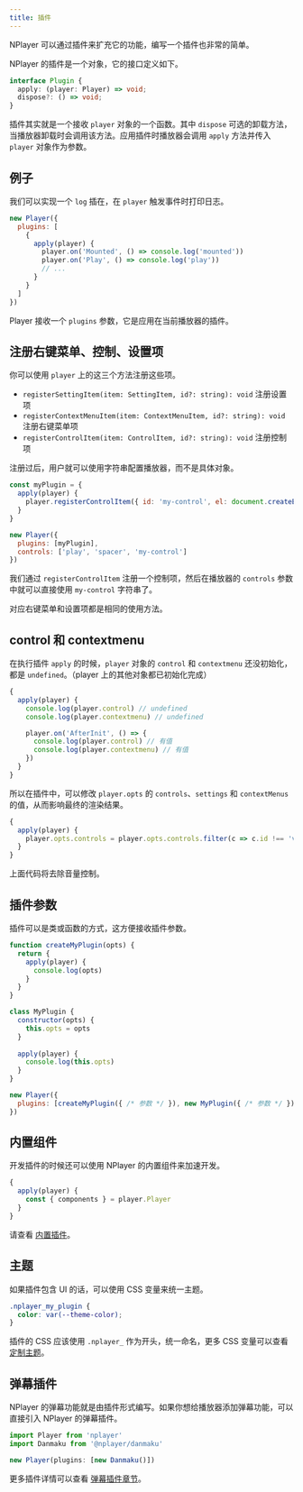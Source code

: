 ```yaml
---
title: 插件
---
```


NPlayer 可以通过插件来扩充它的功能，编写一个插件也非常的简单。

NPlayer 的插件是一个对象，它的接口定义如下。

```typescript
interface Plugin {
  apply: (player: Player) => void;
  dispose?: () => void;
}
```

插件其实就是一个接收 `player` 对象的一个函数。其中 `dispose` 可选的卸载方法，当播放器卸载时会调用该方法。应用插件时播放器会调用 `apply` 方法并传入 `player` 对象作为参数。

## 例子

我们可以实现一个 `log` 插在，在 `player` 触发事件时打印日志。

```js
new Player({
  plugins: [
    {
      apply(player) {
        player.on('Mounted', () => console.log('mounted'))
        player.on('Play', () => console.log('play'))
        // ...
      }
    }
  ]
})
```

Player 接收一个 `plugins` 参数，它是应用在当前播放器的插件。

## 注册右键菜单、控制、设置项

你可以使用 `player` 上的这三个方法注册这些项。

- `registerSettingItem(item: SettingItem, id?: string): void` 注册设置项
- `registerContextMenuItem(item: ContextMenuItem, id?: string): void` 注册右键菜单项
- `registerControlItem(item: ControlItem, id?: string): void` 注册控制项

注册过后，用户就可以使用字符串配置播放器，而不是具体对象。

```js
const myPlugin = {
  apply(player) {
    player.registerControlItem({ id: 'my-control', el: document.createElement('input') })
  }
}

new Player({
  plugins: [myPlugin],
  controls: ['play', 'spacer', 'my-control']
})
```

我们通过 `registerControlItem` 注册一个控制项，然后在播放器的 `controls` 参数中就可以直接使用 `my-control` 字符串了。

对应右键菜单和设置项都是相同的使用方法。

## control 和 contextmenu

在执行插件 `apply` 的时候，`player` 对象的 `control` 和 `contextmenu` 还没初始化，都是 `undefined`。（player 上的其他对象都已初始化完成）

```js
{
  apply(player) {
    console.log(player.control) // undefined
    console.log(player.contextmenu) // undefined

    player.on('AfterInit', () => {
      console.log(player.control) // 有值
      console.log(player.contextmenu) // 有值
    })
  }
}
```

所以在插件中，可以修改 `player.opts` 的 `controls`、`settings` 和 `contextMenus` 的值，从而影响最终的渲染结果。

```js
{
  apply(player) {
    player.opts.controls = player.opts.controls.filter(c => c.id !== 'volume')
  }
}
```

上面代码将去除音量控制。

## 插件参数

插件可以是类或函数的方式，这方便接收插件参数。

```js
function createMyPlugin(opts) {
  return {
    apply(player) {
      console.log(opts)
    }
  }
}

class MyPlugin {
  constructor(opts) {
    this.opts = opts
  }
  
  apply(player) {
    console.log(this.opts)
  }
}

new Player({
  plugins: [createMyPlugin({ /* 参数 */ }), new MyPlugin({ /* 参数 */ })]
})
```

## 内置组件

开发插件的时候还可以使用 NPlayer 的内置组件来加速开发。

```js
{
  apply(player) {
    const { components } = player.Player
  }
}
```

请查看 [内置插件](api/components.md)。

## 主题

如果插件包含 UI 的话，可以使用 CSS 变量来统一主题。

```css
.nplayer_my_plugin {
  color: var(--theme-color);
}
```

插件的 CSS 应该使用 `.nplayer_` 作为开头，统一命名，更多 CSS 变量可以查看 [定制主题](theme.md)。

## 弹幕插件

NPlayer 的弹幕功能就是由插件形式编写。如果你想给播放器添加弹幕功能，可以直接引入 NPlayer 的弹幕插件。

```js
import Player from 'nplayer'
import Danmaku from '@nplayer/danmaku'

new Player(plugins: [new Danmaku()])
```

更多插件详情可以查看 [弹幕插件章节](ecosystem/danmaku.md)。
